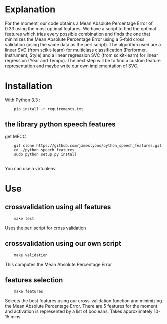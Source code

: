 # Explanation

For the moment, our code obtains a Mean Absolute Percentage Error of 0.33 using the most optimal features. We have a script to find the optimal features which tries every possible combination and finds the one that minimizes the Mean Absolute Percentage Error using a 5-fold cross validation (using the same data as the perl script).
The algorithm used are a linear SVC (from scikit-learn) for multiclass classification (Performer, Instrument, Style) and a linear regression SVC (from scikit-learn) for linear regression (Year and Tempo).
The next step will be to find a custom feature representation and maybe write our own implementation of SVC.

# Installation

With Python 3.3 :

```
    pip install -r requirements.txt

```
## the library python speech features

get MFCC

```
    git clone https://github.com/jameslyons/python_speech_features.git
    cd ./python_speech_features     
    sudo python setup.py install
     
```


You can use a virtualenv.

# Use

## crossvalidation using all features

```
    make test
```

Uses the perl script for cross validation

## crossvalidation using our own script

```
    make validation
```

This computes the Mean Absolute Percentage Error

## features selection

```
    make features
```

Selects the best features using our cross-validation function and minimizing the Mean Absolute Percentage Error. There are 5 features for the moment and activation is represented by a list of booleans.
Takes approximately 10-15 mins.
